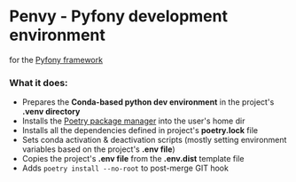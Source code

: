 # Penvy - Pyfony development environment

for the [Pyfony framework](https://github.com/pyfony/pyfony)

### What it does:

* Prepares the **Conda-based python dev environment** in the project's **.venv directory**
* Installs the [Poetry package manager](https://python-poetry.org/) into the user's home dir
* Installs all the dependencies defined in project's **poetry.lock** file
* Sets conda activation & deactivation scripts (mostly setting environment variables based on the project's **.env file**)
* Copies the project's **.env file** from the **.env.dist** template file
* Adds `poetry install --no-root` to post-merge GIT hook 
